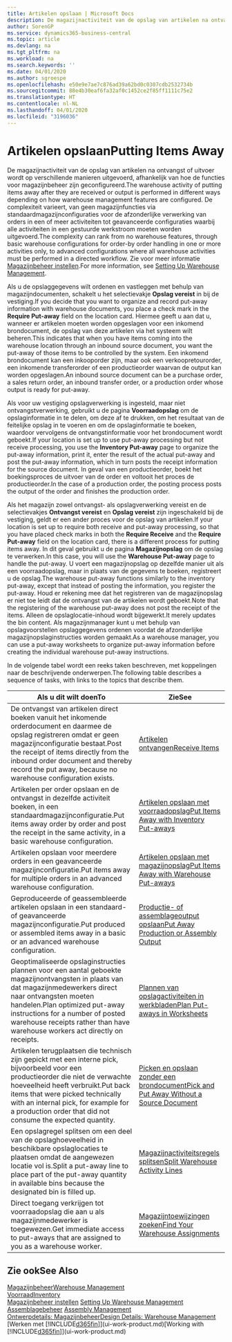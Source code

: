 ```yaml
---
title: Artikelen opslaan | Microsoft Docs
description: De magazijnactiviteit van de opslag van artikelen na ontvangst of uitvoer wordt op verschillende manieren uitgevoerd, afhankelijk van hoe de functies voor magazijnbeheer zijn geconfigureerd.
author: SorenGP
ms.service: dynamics365-business-central
ms.topic: article
ms.devlang: na
ms.tgt_pltfrm: na
ms.workload: na
ms.search.keywords: ''
ms.date: 04/01/2020
ms.author: sgroespe
ms.openlocfilehash: e50e9e7ae7c876ad39a62bd0c0307cdb2532734b
ms.sourcegitcommit: 88e4b30eaf6fa32af0c1452ce2f85ff1111c75e2
ms.translationtype: HT
ms.contentlocale: nl-NL
ms.lasthandoff: 04/01/2020
ms.locfileid: "3196036"
---
```

# <a name="putting-items-away"></a><span data-ttu-id="37f2b-103">Artikelen opslaan</span><span class="sxs-lookup"><span data-stu-id="37f2b-103">Putting Items Away</span></span>
<span data-ttu-id="37f2b-104">De magazijnactiviteit van de opslag van artikelen na ontvangst of uitvoer wordt op verschillende manieren uitgevoerd, afhankelijk van hoe de functies voor magazijnbeheer zijn geconfigureerd.</span><span class="sxs-lookup"><span data-stu-id="37f2b-104">The warehouse activity of putting items away after they are received or output is performed in different ways depending on how warehouse management features are configured.</span></span> <span data-ttu-id="37f2b-105">De complexiteit varieert, van geen magazijnfuncties via standaardmagazijnconfiguraties voor de afzonderlijke verwerking van orders in een of meer activiteiten tot geavanceerde configuraties waarbij alle activiteiten in een gestuurde werkstroom moeten worden uitgevoerd.</span><span class="sxs-lookup"><span data-stu-id="37f2b-105">The complexity can rank from no warehouse features, through basic warehouse configurations for order-by order handling in one or more activities only, to advanced configurations where all warehouse activities must be performed in a directed workflow.</span></span> <span data-ttu-id="37f2b-106">Zie voor meer informatie [Magazijnbeheer instellen](warehouse-setup-warehouse.md).</span><span class="sxs-lookup"><span data-stu-id="37f2b-106">For more information, see [Setting Up Warehouse Management](warehouse-setup-warehouse.md).</span></span>

<span data-ttu-id="37f2b-107">Als u de opslaggegevens wilt ordenen en vastleggen met behulp van magazijndocumenten, schakelt u het selectievakje **Opslag vereist** in bij de vestiging.</span><span class="sxs-lookup"><span data-stu-id="37f2b-107">If you decide that you want to organize and record put-away information with warehouse documents, you place a check mark in the **Require Put-away** field on the location card.</span></span> <span data-ttu-id="37f2b-108">Hiermee geeft u aan dat u, wanneer er artikelen moeten worden opgeslagen voor een inkomend brondocument, de opslag van deze artikelen via het systeem wilt beheren.</span><span class="sxs-lookup"><span data-stu-id="37f2b-108">This indicates that when you have items coming into the warehouse location through an inbound source document, you want the put-away of those items to be controlled by the system.</span></span> <span data-ttu-id="37f2b-109">Een inkomend brondocument kan een inkooporder zijn, maar ook een verkoopretourorder, een inkomende transferorder of een productieorder waarvan de output kan worden opgeslagen.</span><span class="sxs-lookup"><span data-stu-id="37f2b-109">An inbound source document can be a purchase order, a sales return order, an inbound transfer order, or a production order whose output is ready for put-away.</span></span>  

<span data-ttu-id="37f2b-110">Als voor uw vestiging opslagverwerking is ingesteld, maar niet ontvangstverwerking, gebruikt u de pagina **Voorraadopslag** om de opslaginformatie in te delen, om deze af te drukken, om het resultaat van de feitelijke opslag in te voeren en om de opslaginformatie te boeken, waardoor vervolgens de ontvangstinformatie voor het brondocument wordt geboekt.</span><span class="sxs-lookup"><span data-stu-id="37f2b-110">If your location is set up to use put-away processing but not receive processing, you use the **Inventory Put-away** page to organize the put-away information, print it, enter the result of the actual put-away and post the put-away information, which in turn posts the receipt information for the source document.</span></span> <span data-ttu-id="37f2b-111">In geval van een productieorder, boekt het boekingsproces de uitvoer van de order en voltooit het proces de productieorder.</span><span class="sxs-lookup"><span data-stu-id="37f2b-111">In the case of a production order, the posting process posts the output of the order and finishes the production order.</span></span>

<span data-ttu-id="37f2b-112">Als het magazijn zowel ontvangst- als opslagverwerking vereist en de selectievakjes **Ontvangst vereist** en **Opslag vereist** zijn ingeschakeld bij de vestiging, geldt er een ander proces voor de opslag van artikelen.</span><span class="sxs-lookup"><span data-stu-id="37f2b-112">If your location is set up to require both receive and put-away processing, so that you have placed check marks in both the **Require Receive** and the **Require Put-away** field on the location card, there is a different process for putting items away.</span></span> <span data-ttu-id="37f2b-113">In dit geval gebruikt u de pagina **Magazijnopslag** om de opslag te verwerken.</span><span class="sxs-lookup"><span data-stu-id="37f2b-113">In this case, you will use the **Warehouse Put-away** page to handle the put-away.</span></span> <span data-ttu-id="37f2b-114">U voert een magazijnopslag op dezelfde manier uit als een voorraadopslag, maar in plaats van de gegevens te boeken, registreert u de opslag.</span><span class="sxs-lookup"><span data-stu-id="37f2b-114">The warehouse put-away functions similarly to the inventory put-away, except that instead of posting the information, you register the put-away.</span></span> <span data-ttu-id="37f2b-115">Houd er rekening mee dat het registreren van de magazijnopslag er niet toe leidt dat de ontvangst van de artikelen wordt geboekt.</span><span class="sxs-lookup"><span data-stu-id="37f2b-115">Note that the registering of the warehouse put-away does not post the receipt of the items.</span></span> <span data-ttu-id="37f2b-116">Alleen de opslaglocatie-inhoud wordt bijgewerkt.</span><span class="sxs-lookup"><span data-stu-id="37f2b-116">It merely updates the bin content.</span></span> <span data-ttu-id="37f2b-117">Als magazijnmanager kunt u met behulp van opslagvoorstellen opslaggegevens ordenen voordat de afzonderlijke magazijnopslaginstructies worden gemaakt.</span><span class="sxs-lookup"><span data-stu-id="37f2b-117">As a warehouse manager, you can use a put-away worksheets to organize put-away information before creating the individual warehouse put-away instructions.</span></span>

<span data-ttu-id="37f2b-118">In de volgende tabel wordt een reeks taken beschreven, met koppelingen naar de beschrijvende onderwerpen.</span><span class="sxs-lookup"><span data-stu-id="37f2b-118">The following table describes a sequence of tasks, with links to the topics that describe them.</span></span>   

|<span data-ttu-id="37f2b-119">**Als u dit wilt doen**</span><span class="sxs-lookup"><span data-stu-id="37f2b-119">**To**</span></span>|<span data-ttu-id="37f2b-120">**Zie**</span><span class="sxs-lookup"><span data-stu-id="37f2b-120">**See**</span></span>|  
|------------|-------------|  
|<span data-ttu-id="37f2b-121">De ontvangst van artikelen direct boeken vanuit het inkomende orderdocument en daarmee de opslag registreren omdat er geen magazijnconfiguratie bestaat.</span><span class="sxs-lookup"><span data-stu-id="37f2b-121">Post the receipt of items directly from the inbound order document and thereby record the put away, because no warehouse configuration exists.</span></span>|[<span data-ttu-id="37f2b-122">Artikelen ontvangen</span><span class="sxs-lookup"><span data-stu-id="37f2b-122">Receive Items</span></span>](warehouse-how-receive-items.md)|  
|<span data-ttu-id="37f2b-123">Artikelen per order opslaan en de ontvangst in dezelfde activiteit boeken, in een standaardmagazijnconfiguratie.</span><span class="sxs-lookup"><span data-stu-id="37f2b-123">Put items away order by order and post the receipt in the same activity, in a basic warehouse configuration.</span></span>|[<span data-ttu-id="37f2b-124">Artikelen opslaan met voorraadopslag</span><span class="sxs-lookup"><span data-stu-id="37f2b-124">Put Items Away with Inventory Put-aways</span></span>](warehouse-how-to-put-items-away-with-inventory-put-aways.md)|  
|<span data-ttu-id="37f2b-125">Artikelen opslaan voor meerdere orders in een geavanceerde magazijnconfiguratie.</span><span class="sxs-lookup"><span data-stu-id="37f2b-125">Put items away for multiple orders in an advanced warehouse configuration.</span></span>|[<span data-ttu-id="37f2b-126">Artikelen opslaan met magazijnopslag</span><span class="sxs-lookup"><span data-stu-id="37f2b-126">Put Items Away with Warehouse Put-aways</span></span>](warehouse-how-to-put-items-away-with-warehouse-put-aways.md)|  
|<span data-ttu-id="37f2b-127">Geproduceerde of geassembleerde artikelen opslaan in een standaard- of geavanceerde magazijnconfiguratie.</span><span class="sxs-lookup"><span data-stu-id="37f2b-127">Put produced or assembled items away in a basic or an advanced warehouse configuration.</span></span>|[<span data-ttu-id="37f2b-128">Productie- of assemblageoutput opslaan</span><span class="sxs-lookup"><span data-stu-id="37f2b-128">Put Away Production or Assembly Output</span></span>](warehouse-how-to-put-away-production-output.md)|
|<span data-ttu-id="37f2b-129">Geoptimaliseerde opslaginstructies plannen voor een aantal geboekte magazijnontvangsten in plaats van dat magazijnmedewerkers direct naar ontvangsten moeten handelen.</span><span class="sxs-lookup"><span data-stu-id="37f2b-129">Plan optimized put-away instructions for a number of posted warehouse receipts rather than have warehouse workers act directly on receipts.</span></span>|[<span data-ttu-id="37f2b-130">Plannen van opslagactiviteiten in werkbladen</span><span class="sxs-lookup"><span data-stu-id="37f2b-130">Plan Put-aways in Worksheets</span></span>](warehouse-how-to-plan-put-aways-in-worksheets.md)|  
|<span data-ttu-id="37f2b-131">Artikelen terugplaatsen die technisch zijn gepickt met een interne pick, bijvoorbeeld voor een productieorder die niet de verwachte hoeveelheid heeft verbruikt.</span><span class="sxs-lookup"><span data-stu-id="37f2b-131">Put back items that were picked technically with an internal pick, for example for a production order that did not consume the expected quantity.</span></span>|[<span data-ttu-id="37f2b-132">Picken en opslaan zonder een brondocument</span><span class="sxs-lookup"><span data-stu-id="37f2b-132">Pick and Put Away Without a Source Document</span></span>](warehouse-how-to-create-put-aways-from-internal-put-aways.md)|
|<span data-ttu-id="37f2b-133">Een opslagregel splitsen om een deel van de opslaghoeveelheid in beschikbare opslaglocaties te plaatsen omdat de aangewezen locatie vol is.</span><span class="sxs-lookup"><span data-stu-id="37f2b-133">Split a put-away line to place part of the put-away quantity in available bins because the designated bin is filled up.</span></span>|[<span data-ttu-id="37f2b-134">Magazijnactiviteitsregels splitsen</span><span class="sxs-lookup"><span data-stu-id="37f2b-134">Split Warehouse Activity Lines</span></span>](warehouse-how-to-split-warehouse-activity-lines.md)|
|<span data-ttu-id="37f2b-135">Direct toegang verkrijgen tot voorraadopslag die aan u als magazijnmedewerker is toegewezen.</span><span class="sxs-lookup"><span data-stu-id="37f2b-135">Get immediate access to put-aways that are assigned to you as a warehouse worker.</span></span>|[<span data-ttu-id="37f2b-136">Magazijntoewijzingen zoeken</span><span class="sxs-lookup"><span data-stu-id="37f2b-136">Find Your Warehouse Assignments</span></span>](warehouse-how-to-find-your-warehouse-assignments.md)|    

## <a name="see-also"></a><span data-ttu-id="37f2b-137">Zie ook</span><span class="sxs-lookup"><span data-stu-id="37f2b-137">See Also</span></span>  
[<span data-ttu-id="37f2b-138">Magazijnbeheer</span><span class="sxs-lookup"><span data-stu-id="37f2b-138">Warehouse Management</span></span>](warehouse-manage-warehouse.md)  
[<span data-ttu-id="37f2b-139">Voorraad</span><span class="sxs-lookup"><span data-stu-id="37f2b-139">Inventory</span></span>](inventory-manage-inventory.md)  
<span data-ttu-id="37f2b-140">[Magazijnbeheer instellen](warehouse-setup-warehouse.md)   </span><span class="sxs-lookup"><span data-stu-id="37f2b-140">[Setting Up Warehouse Management](warehouse-setup-warehouse.md)   </span></span>  
<span data-ttu-id="37f2b-141">[Assemblagebeheer](assembly-assemble-items.md)  </span><span class="sxs-lookup"><span data-stu-id="37f2b-141">[Assembly Management](assembly-assemble-items.md)  </span></span>  
[<span data-ttu-id="37f2b-142">Ontwerpdetails: Magazijnbeheer</span><span class="sxs-lookup"><span data-stu-id="37f2b-142">Design Details: Warehouse Management</span></span>](design-details-warehouse-management.md)  
<span data-ttu-id="37f2b-143">[Werken met [!INCLUDE[d365fin](includes/d365fin_md.md)]](ui-work-product.md)</span><span class="sxs-lookup"><span data-stu-id="37f2b-143">[Working with [!INCLUDE[d365fin](includes/d365fin_md.md)]](ui-work-product.md)</span></span>  
